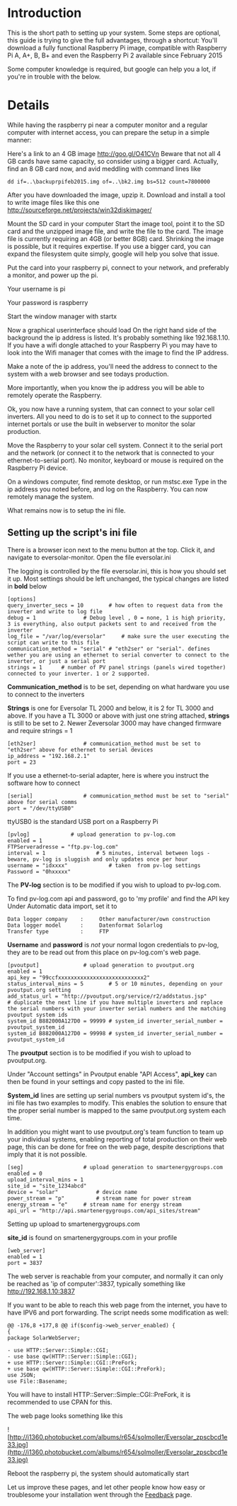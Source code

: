 # Introduction #

This is the short path to setting up your system. Some steps are optional, this guide is trying to give the full advantages, through a shortcut: You'll download a fully functional Raspberry Pi image, compatible with Raspberry Pi A, A+, B, B+ and even the Raspberry Pi 2 available since February 2015

Some computer knowledge is required, but google can help you a lot, if you're in trouble with the below.

# Details #
While having the raspberry pi near a computer monitor and a regular computer with internet access, you can prepare the setup in a simple manner:

Here's a link to an 4 GB image http://goo.gl/O41CVn Beware that not all 4 GB cards have same capacity, so consider using a bigger card. Actually, find an 8 GB card now, and avid meddling with command lines like
```
dd if=..\backuprpifeb2015.img of=..\bk2.img bs=512 count=7800000
```

After you have downloaded the image, upzip it.
Download and install a tool to write image files like this one http://sourceforge.net/projects/win32diskimager/

Mount the SD card in your computer
Start the image tool, point it to the SD card and the unzipped image file, and write the file to the card. The image file is currently requiring an 4GB (or better 8GB) card. Shrinking the image is possible, but it requires expertise. If you use a bigger card, you can expand the filesystem quite simply, google will help you solve that issue.


Put the card into your raspberry pi, connect to your network, and preferably a monitor, and power up the pi.

Your username is pi

Your password is raspberry

Start the window manager with startx

Now a graphical userinterface should load
On the right hand side of the background the ip address is listed. It's probably something like 192.168.1.10. If you have a wifi dongle attached to your Raspberry Pi you may have to look into the Wifi manager that comes with the image to find the IP address.

Make a note of the ip address, you'll need the address to connect to the system with a web browser and see todays production.

More importantly, when you know the ip address you will be able to remotely operate the Raspberry.

Ok, you now have a running system, that can connect to your solar cell inverters. All you need to do is to set it up to connect to the supported internet portals or use the built in webserver to monitor the solar production.

Move the Raspberry to your solar cell system. Connect it to the serial port and the network (or connect it to the network that is connected to your ethernet-to-serial port). No monitor, keyboard or mouse is required on the Raspberry Pi device.

On a windows computer, find remote desktop, or run mstsc.exe
Type in the ip address you noted before, and log on the Raspberry. You can now remotely manage the system.


What remains now is to setup the ini file.

## Setting up the script's ini file ##
There is a browser icon next to the menu button at the top. Click it, and navigate to eversolar-monitor. Open the file eversolar.ini

The logging is controlled by the file eversolar.ini, this is how you should set it up. Most settings should be left unchanged, the typical changes are listed in **bold** below



```
[options]
query_inverter_secs = 10		# how often to request data from the inverter and write to log file
debug = 1				# Debug level , 0 = none, 1 is high priority, 3 is everything, also output packets sent to and received from the inverter
log_file = "/var/log/eversolar"		# make sure the user executing the script can write to this file
communication_method = "serial"	# "eth2ser" or "serial". defines wether you are using an ethernet to serial converter to connect to the inverter, or just a serial port
strings = 1      # number of PV panel strings (panels wired together) connected to your inverter. 1 or 2 supported.
```


**Communication\_method** is to be set, depending on what hardware you use to connect to the inverters

**Strings** is one for Eversolar TL 2000 and below, it is 2 for TL 3000 and above. If you have a TL 3000 or above with just one string attached, **strings** is still to be set to 2. Newer Zeversolar 3000 may have changed firmware and require strings = 1

```
[eth2ser]				# communication_method must be set to "eth2ser" above for ethernet to serial devices
ip_address = "192.168.2.1"
port = 23
```

If you use a ethernet-to-serial adapter, here is where you instruct the software how to connect

```
[serial]				# communication_method must be set to "serial" above for serial comms
port = "/dev/ttyUSB0"
```

ttyUSB0 is the standard USB port on a Raspberry Pi

```
[pvlog]				# upload generation to pv-log.com
enabled = 1
FTPServeradresse = "ftp.pv-log.com"
interval = 1		        # 5 minutes, interval between logs - beware, pv-log is sluggish and only updates once per hour
username = "idxxxx"             # taken  from pv-log settings
Password = "0hxxxxx"
```

The **PV-log** section is to be modified if you wish to upload to pv-log.com.

To find pv-log.com api and password, go to 'my profile' and find the API key
Under Automatic data import, set it to
```
Data logger company    :     Other manufacturer/own construction
Data logger model      :     Datenformat Solarlog
Transfer type          :     FTP
```

**Username** and **password** is _not_ your normal logon credentials to pv-log, they are to be read out from this place on pv-log.com's web page.


```
[pvoutput]				# upload generation to pvoutput.org
enabled = 1
api_key = "99ccfxxxxxxxxxxxxxxxxxxxxxxxxxxx2"
status_interval_mins = 5		# 5 or 10 minutes, depending on your pvoutput.org setting
add_status_url = "http://pvoutput.org/service/r2/addstatus.jsp"
# duplicate the next line if you have multiple inverters and replace the serial numbers with your inverter serial numbers and the matching pvoutput system ids
system_id B882000A127D0 = 99999 # system_id inverter_serial_number = pvoutput_system_id
system_id B882000A127D0 = 99998 # system_id inverter_serial_number = pvoutput_system_id

```

The **pvoutput** section is to be modified if you wish to upload to pvoutput.org.

Under "Account settings" in Pvoutput enable "API Access", **api\_key** can then be found in your settings and copy pasted to the ini file.

**System\_id** lines are setting up serial numbers vs pvoutput system id's, the ini file has two examples to modify. This enables the solution to ensure that the proper serial number is mapped to the same pvoutput.org system each time.

In addition you might want to use pvoutput.org's team function to team up your individual systems, enabling reporting of total production on their web page, this can be done for free on the web page, despite descriptions that imply that it is not possible.

```
[seg]					# upload generation to smartenergygroups.com
enabled = 0
upload_interval_mins = 1
site_id = "site_1234abcd"
device = "solar"			# device name
power_stream = "p"			# stream name for power stream
energy_stream = "e"		# stream name for energy stream
api_url = "http://api.smartenergygroups.com/api_sites/stream"
```

Setting up upload to smartenergygroups.com

**site\_id** is found on smartenergygroups.com in your profile

```
[web_server]
enabled = 1
port = 3837
```

The web server is reachable from your computer, and normally it can only be reached as 'ip of computer':3837, typically something like http://192.168.1.10:3837

If you want to be able to reach this web page from the internet, you have to have IPV6 and port forwarding. The script needs some modification as well:

```
@@ -176,8 +177,8 @@ if($config->web_server_enabled) {
{
package SolarWebServer;

- use HTTP::Server::Simple::CGI;
- use base qw(HTTP::Server::Simple::CGI);
+ use HTTP::Server::Simple::CGI::PreFork;
+ use base qw(HTTP::Server::Simple::CGI::PreFork);
use JSON;
use File::Basename;
```

You will have to install HTTP::Server::Simple::CGI::PreFork, it is recommended to use CPAN for this.

The web page looks something like this

![http://i1360.photobucket.com/albums/r654/solmoller/Eversolar_zpscbcd1e33.jpg](http://i1360.photobucket.com/albums/r654/solmoller/Eversolar_zpscbcd1e33.jpg)

Reboot the raspberry pi, the system should automatically start

Let us improve these pages, and let other people know how easy or troublesome your installation went through the [Feedback](Feedback.md) page.
